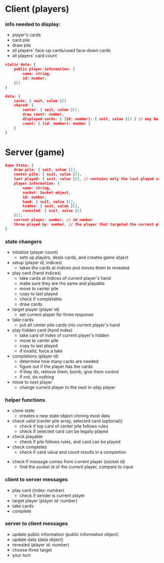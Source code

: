 # Client (players)
### info needed to display:
- player's cards
- card pile
- draw pile
- all players' face-up cards/used face-down cards
- all players' card count

```json
static data: {
    public player information: {
        name: string,
        id: number,
    }[]
}

data: {
    cards: { suit, value }[]
    shared: {
        center: { suit, value }[],
        draw count: number,
        displayed cards: { [id: number]: { suit, value }[] } // may be face-down to indicate taken
        count: { [id: number]: number }
    }
}
```

# Server (game)

```json
Game State: {
    draw pile: { suit, value }[],
    center pile: { suit, value }[],
    last played: { suit, value }[], // contains only the last played set of cards
    player information: {
        name: string,
        socket: Socket object,
        id: number,
        hand: { suit, value }[],
        hidden: { suit, value }[],
        revealed: { suit, value }[]
    }[],
    current player: number, // id number
    three played by: number, // the player that targeted the current player, or -1 if not in that state
}
```

### state changers
* initialize (player count)
    - sets up players, deals cards, and creates game object
* setup (player id, indices)
    - takes the cards at indices and moves them to revealed
* play card (hand indices)
    - take cards at indices of current player's hand
    - make sure they are the same and playable
    - move to center pile
    - copy to last played
    - check if completable
    - draw cards
* target player (player id)
    - set current player for three response
* take cards
    - put all center pile cards into current player's hand
* play hidden card (hand index)
    - take card of index of current player's hidden
    - move to center pile
    - copy to last played
    - if invalid, force a take
* completions (player id)
    - determine how many cards are needed
    - figure out if the player has the cards
    - if they do, remove them, bomb, give them control
    - if not, do nothing
* move to next player
    - change current player to the next in-play player

### helper functions
* clone state
    - creates a new state object cloning most data
* check valid (center pile array, selected card (optional))
    - check if top card of center pile follows rules
    - check if selected card can be legally played
* check playable
    - check if pile follows rules, and card can be played
* check completes
    - check if card value and count results in a completion
- check if message comes from current player (socket id)
    - find the socket id of the current player, compare to input

### client to server messages
- play card (index: number)
    - check if sender is current player
- target player (player id: number)
- take cards
- complete

### server to client messages
- update public information (public information object)
- update data (data object) 
- revealed (player id: number)
- choose three target
- your turn


